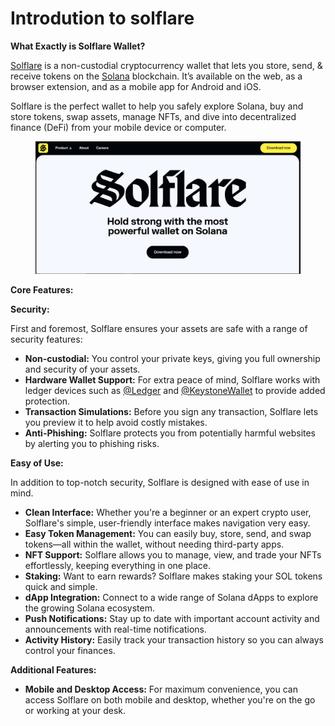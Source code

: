 # Introdution to solflare

**What Exactly is Solflare Wallet?**

[Solflare](https://solflare.com/) is a non-custodial cryptocurrency wallet that lets you store, send, & receive tokens on the [Solana](https://solana.com/) blockchain. It’s available on the web, as a browser extension, and as a mobile app for Android and iOS.&#x20;

Solflare is the perfect wallet to help you safely explore Solana, buy and store tokens, swap assets, manage NFTs, and dive into decentralized finance (DeFi) from your mobile device or computer.[\
](https://chrome.google.com/webstore/detail/solflare-wallet/bhhhlbepdkbapadjdnnojkbgioiodbic)

<figure><img src="../../.gitbook/assets/image.png" alt=""><figcaption></figcaption></figure>

**Core Features:**

**Security:**

First and foremost, Solflare ensures your assets are safe with a range of security features:

* **Non-custodial:** You control your private keys, giving you full ownership and security of your assets.
* **Hardware Wallet Support:** For extra peace of mind, Solflare works with ledger devices such as [@Ledger](https://x.com/Ledger) and [@KeystoneWallet](https://x.com/KeystoneWallet) to provide added protection.
* **Transaction Simulations:** Before you sign any transaction, Solflare lets you preview it to help avoid costly mistakes.
* **Anti-Phishing:** Solflare protects you from potentially harmful websites by alerting you to phishing risks.

**Easy of Use:**

In addition to top-notch security, Solflare is designed with ease of use in mind.

* **Clean Interface:** Whether you're a beginner or an expert crypto user, Solflare's simple, user-friendly interface makes navigation very easy.
* **Easy Token Management:** You can easily buy, store, send, and swap tokens—all within the wallet, without needing third-party apps.
* **NFT Support:** Solflare allows you to manage, view, and trade your NFTs effortlessly, keeping everything in one place.
* **Staking:** Want to earn rewards? Solflare makes staking your SOL tokens quick and simple.
* **dApp Integration:** Connect to a wide range of Solana dApps to explore the growing Solana ecosystem.
* **Push Notifications:** Stay up to date with important account activity and announcements with real-time notifications.
* **Activity History:** Easily track your transaction history so you can always control your finances.

**Additional Features:**

* **Mobile and Desktop Access:** For maximum convenience, you can access Solflare on both mobile and desktop, whether you're on the go or working at your desk.

